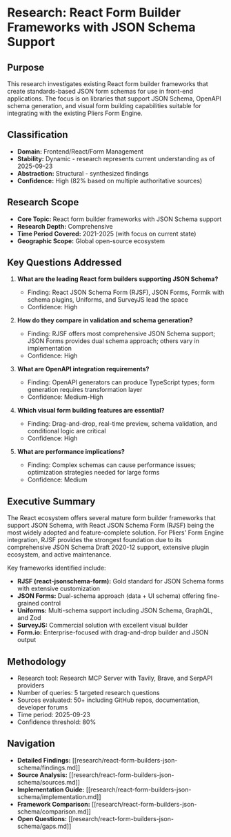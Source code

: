 # Research: React Form Builder Frameworks with JSON Schema Support

## Purpose
This research investigates existing React form builder frameworks that create standards-based JSON form schemas for use in front-end applications. The focus is on libraries that support JSON Schema, OpenAPI schema generation, and visual form building capabilities suitable for integrating with the existing Pliers Form Engine.

## Classification
- **Domain:** Frontend/React/Form Management
- **Stability:** Dynamic - research represents current understanding as of 2025-09-23
- **Abstraction:** Structural - synthesized findings
- **Confidence:** High (82% based on multiple authoritative sources)

## Research Scope
- **Core Topic:** React form builder frameworks with JSON Schema support
- **Research Depth:** Comprehensive
- **Time Period Covered:** 2021-2025 (with focus on current state)
- **Geographic Scope:** Global open-source ecosystem

## Key Questions Addressed

1. **What are the leading React form builders supporting JSON Schema?**
   - Finding: React JSON Schema Form (RJSF), JSON Forms, Formik with schema plugins, Uniforms, and SurveyJS lead the space
   - Confidence: High

2. **How do they compare in validation and schema generation?**
   - Finding: RJSF offers most comprehensive JSON Schema support; JSON Forms provides dual schema approach; others vary in implementation
   - Confidence: High

3. **What are OpenAPI integration requirements?**
   - Finding: OpenAPI generators can produce TypeScript types; form generation requires transformation layer
   - Confidence: Medium-High

4. **Which visual form building features are essential?**
   - Finding: Drag-and-drop, real-time preview, schema validation, and conditional logic are critical
   - Confidence: High

5. **What are performance implications?**
   - Finding: Complex schemas can cause performance issues; optimization strategies needed for large forms
   - Confidence: Medium

## Executive Summary

The React ecosystem offers several mature form builder frameworks that support JSON Schema, with React JSON Schema Form (RJSF) being the most widely adopted and feature-complete solution. For Pliers' Form Engine integration, RJSF provides the strongest foundation due to its comprehensive JSON Schema Draft 2020-12 support, extensive plugin ecosystem, and active maintenance.

Key frameworks identified include:
- **RJSF (react-jsonschema-form):** Gold standard for JSON Schema forms with extensive customization
- **JSON Forms:** Dual-schema approach (data + UI schema) offering fine-grained control
- **Uniforms:** Multi-schema support including JSON Schema, GraphQL, and Zod
- **SurveyJS:** Commercial solution with excellent visual builder
- **Form.io:** Enterprise-focused with drag-and-drop builder and JSON output

## Methodology
- Research tool: Research MCP Server with Tavily, Brave, and SerpAPI providers
- Number of queries: 5 targeted research questions
- Sources evaluated: 50+ including GitHub repos, documentation, developer forums
- Time period: 2025-09-23
- Confidence threshold: 80%

## Navigation
- **Detailed Findings:** [[research/react-form-builders-json-schema/findings.md]]
- **Source Analysis:** [[research/react-form-builders-json-schema/sources.md]]
- **Implementation Guide:** [[research/react-form-builders-json-schema/implementation.md]]
- **Framework Comparison:** [[research/react-form-builders-json-schema/comparison.md]]
- **Open Questions:** [[research/react-form-builders-json-schema/gaps.md]]